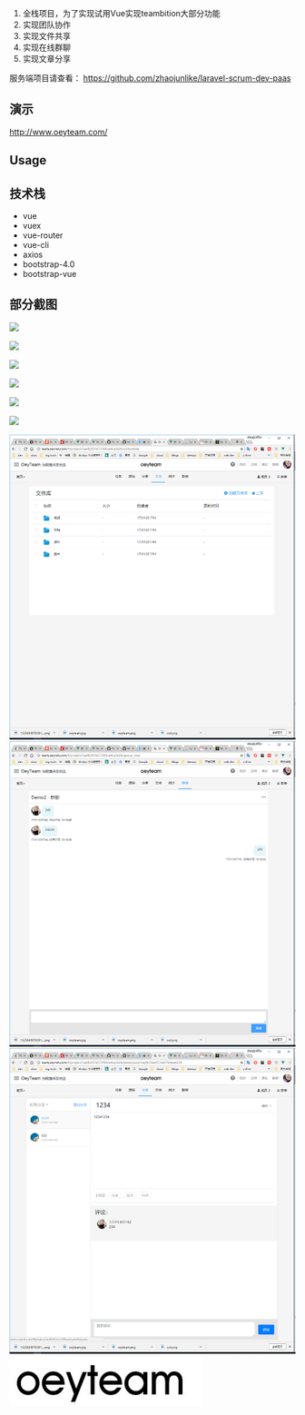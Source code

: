 1.  全栈项目，为了实现试用Vue实现teambition大部分功能
2.  实现团队协作
3.  实现文件共享
4.  实现在线群聊
5.  实现文章分享

服务端项目请查看：
https://github.com/zhaojunlike/laravel-scrum-dev-paas

## 演示
http://www.oeyteam.com/


## Usage


## 技术栈
- vue
- vuex
- vue-router
- vue-cli
- axios
- bootstrap-4.0
- bootstrap-vue


## 部分截图

![](screenshots/index.png)

![](screenshots/2.png)

![](screenshots/3.png)

![](screenshots/4.png)

![](screenshots/5.png)

![](screenshots/6.png)

![](screenshots/10.png)
![](screenshots/11.png)
![](screenshots/13.png)
![](screenshots/oeyteam.jpg)






